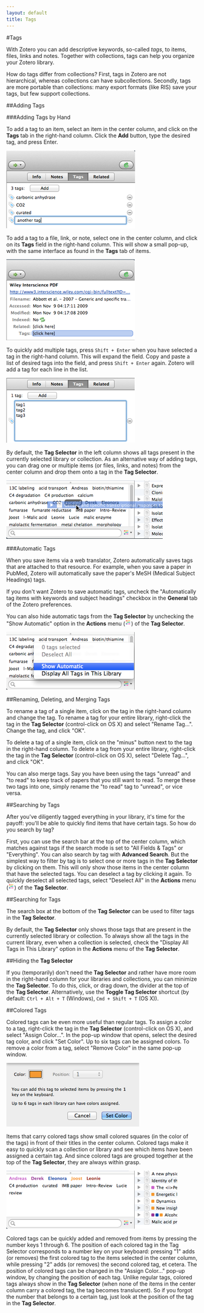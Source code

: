 ```yaml
---
layout: default
title: Tags
---
```


#Tags

With Zotero you can add descriptive keywords, so-called *tags*, to items, files, links and notes. Together with collections, tags can help you organize your Zotero library.

How do tags differ from collections? First, tags in Zotero are not hierarchical, whereas collections can have subcollections. Secondly, tags are more portable than collections: many export formats (like RIS) save your tags, but few support collections.

##Adding Tags

###Adding Tags by Hand

To add a tag to an item, select an item in the center column, and click on the **Tags** tab in the right-hand column. Click the **Add** button, type the desired tag, and press Enter.

![Adding a tag in the Tags tab of an item.](screenshots/OSX-ZS-4.0.8-tag-tab.png)

To add a tag to a file, link, or note, select one in the center column, and click on its **Tags** field in the right-hand column. This will show a small pop-up, with the same interface as found in the **Tags** tab of items.

![The Tag field of a PDF.](screenshots/OSX-ZS-4.0.8-tag-field.png)

To quickly add multiple tags, press `Shift + Enter` when you have selected a tag in the right-hand column. This will expand the field. Copy and paste a list of desired tags into the field, and press `Shift + Enter` again. Zotero will add a tag for each line in the list.

![Batch-adding tags in the Tags tab.](screenshots/OSX-ZS-4.0.8-tag-batch.png)

By default, the **Tag Selector** in the left column shows all tags present in the currently selected library or collection. As an alternative way of adding tags, you can drag one or multiple items (or files, links, and notes) from the center column and drop them onto a tag in the **Tag Selector**.

![Dragging an item onto a tag in the Tag Selector.](screenshots/OSX-ZS-4.0.8-tag-drag.png)

###Automatic Tags

When you save items via a web translator, Zotero automatically saves tags that are attached to that resource. For example, when you save a paper in PubMed, Zotero will automatically save the paper's MeSH (Medical Subject Headings) tags.

If you don't want Zotero to save automatic tags, uncheck the "Automatically tag items with keywords and subject headings" checkbox in the **General** tab of the Zotero preferences.

You can also hide automatic tags from the **Tag Selector** by unchecking the "Show Automatic" option in the **Actions** menu (![tag selector menu](icons/tag-selector-menu.png)) of the **Tag Selector**.

![Unchecking the "Show Automatic" option hides automatic tags.](screenshots/OSX-ZS-4.0.8-tag-show-automatic.png)

##Renaming, Deleting, and Merging Tags

To rename a tag of a single item, click on the tag in the right-hand column and change the tag. To rename a tag for your entire library, right-click the tag in the **Tag Selector** (control-click on OS X) and select "Rename Tag...". Change the tag, and click "OK".

To delete a tag of a single item, click on the "minus" button next to the tag in the right-hand column. To delete a tag from your entire library, right-click the tag in the **Tag Selector** (control-click on OS X), select "Delete Tag...", and click "OK".

You can also merge tags. Say you have been using the tags "unread" and "to read" to keep track of papers that you still want to read. To merge these two tags into one, simply rename the "to read" tag to "unread", or vice versa.

##Searching by Tags

After you've diligently tagged everything in your library, it's time for the payoff: you'll be able to quickly find items that have certain tags. So how do you search by tag?

First, you can use the search bar at the top of the center column, which matches against tags if the search mode is set to "All Fields & Tags" or "Everything". You can also search by tag with **Advanced Search**. But the simplest way to filter by tag is to select one or more tags in the **Tag Selector** by clicking on them. This will only show those items in the center column that have the selected tags. You can deselect a tag by clicking it again. To quickly deselect all selected tags, select "Deselect All" in the **Actions** menu (![tag selector menu](icons/tag-selector-menu.png)) of the **Tag Selector**.

##Searching for Tags

The search box at the bottom of the **Tag Selector** can be used to filter tags in the **Tag Selector**.

By default, the **Tag Selector** only shows those tags that are present in the currently selected library or collection. To always show all the tags in the current library, even when a collection is selected, check the "Display All Tags in This Library" option in the **Actions** menu of the **Tag Selector**.

##Hiding the **Tag Selector**

If you (temporarily) don't need the **Tag Selector** and rather have more room in the right-hand column for your libraries and collections, you can minimize the **Tag Selector**. To do this, click, or drag down, the divider at the top of the **Tag Selector**. Alternatively, use the **Toggle Tag Selector** shortcut (by default: `Ctrl + Alt + T` (Windows), `Cmd + Shift + T` (OS X)).

##Colored Tags

Colored tags can be even more useful than regular tags. To assign a color to a tag, right-click the tag in the **Tag Selector** (control-click on OS X), and select "Assign Color...". In the pop-up window that opens, select the desired tag color, and click "Set Color". Up to six tags can be assigned colors. To remove a color from a tag, select "Remove Color" in the same pop-up window.

![Assigning a tag color.](screenshots/OSX-ZS-4.0.8-tag-assign-color.png)

Items that carry colored tags show small colored squares (in the color of the tags) in front of their titles in the center column. Colored tags make it easy to quickly scan a collection or library and see which items have been assigned a certain tag. And since colored tags are grouped together at the top of the **Tag Selector**, they are always within grasp.

![Items with colored squares are easily identified in the center column by the colored squares in front of their titles.](screenshots/OSX-ZS-4.0.8-tag-colors.png)

Colored tags can be quickly added and removed from items by pressing the number keys 1 through 6. The position of each colored tag in the Tag Selector corresponds to a number key on your keyboard: pressing "1" adds (or removes) the first colored tag to the items selected in the center column, while pressing "2" adds (or removes) the second colored tag, et cetera. The position of colored tags can be changed in the "Assign Color..." pop-up window, by changing the position of each tag. Unlike regular tags, colored tags always show in the **Tag Selector** (when none of the items in the center column carry a colored tag, the tag becomes translucent). So if you forgot the number that belongs to a certain tag, just look at the position of the tag in the **Tag Selector**.
